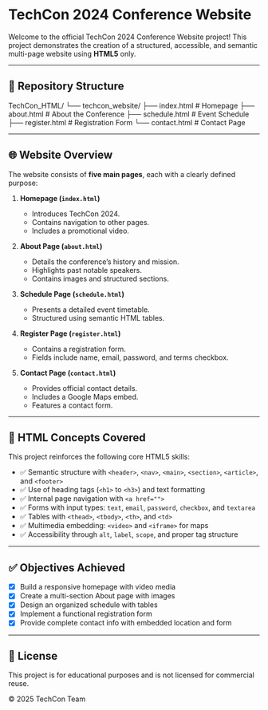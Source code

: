 # TechCon 2024 Conference Website

Welcome to the official TechCon 2024 Conference Website project! This project demonstrates the creation of a structured, accessible, and semantic multi-page website using **HTML5** only.

---

## 📁 Repository Structure

TechCon_HTML/
└── techcon_website/
├── index.html # Homepage
├── about.html # About the Conference
├── schedule.html # Event Schedule
├── register.html # Registration Form
└── contact.html # Contact Page

---

## 🌐 Website Overview

The website consists of **five main pages**, each with a clearly defined purpose:

1. **Homepage (`index.html`)**
   - Introduces TechCon 2024.
   - Contains navigation to other pages.
   - Includes a promotional video.

2. **About Page (`about.html`)**
   - Details the conference’s history and mission.
   - Highlights past notable speakers.
   - Contains images and structured sections.

3. **Schedule Page (`schedule.html`)**
   - Presents a detailed event timetable.
   - Structured using semantic HTML tables.

4. **Register Page (`register.html`)**
   - Contains a registration form.
   - Fields include name, email, password, and terms checkbox.

5. **Contact Page (`contact.html`)**
   - Provides official contact details.
   - Includes a Google Maps embed.
   - Features a contact form.

---

## 🧠 HTML Concepts Covered

This project reinforces the following core HTML5 skills:

- ✅ Semantic structure with `<header>`, `<nav>`, `<main>`, `<section>`, `<article>`, and `<footer>`
- ✅ Use of heading tags (`<h1>` to `<h3>`) and text formatting
- ✅ Internal page navigation with `<a href="">`
- ✅ Forms with input types: `text`, `email`, `password`, `checkbox`, and `textarea`
- ✅ Tables with `<thead>`, `<tbody>`, `<th>`, and `<td>`
- ✅ Multimedia embedding: `<video>` and `<iframe>` for maps
- ✅ Accessibility through `alt`, `label`, `scope`, and proper tag structure

---

## ✅ Objectives Achieved

- [x] Build a responsive homepage with video media
- [x] Create a multi-section About page with images
- [x] Design an organized schedule with tables
- [x] Implement a functional registration form
- [x] Provide complete contact info with embedded location and form

---

## 📄 License

This project is for educational purposes and is not licensed for commercial reuse.

&copy; 2025 TechCon Team
